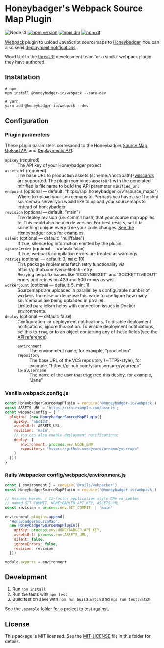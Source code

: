 # Honeybadger's Webpack Source Map Plugin

![Node CI](https://github.com/honeybadger-io/honeybadger-js/workflows/Node%20CI/badge.svg)
[![npm version](https://badge.fury.io/js/%40honeybadger-io%2Fwebpack.svg)](https://badge.fury.io/js/%40honeybadger-io%2Fwebpack)
[![npm dm](https://img.shields.io/npm/dm/@honeybadger-io/webpack)](https://www.npmjs.com/package/@honeybadger-io/webpack)
[![npm dt](https://img.shields.io/npm/dt/@honeybadger-io/webpack)](https://www.npmjs.com/package/@honeybadger-io/webpack)

[Webpack](https://webpack.js.org/) plugin to upload JavaScript
sourcemaps to [Honeybadger](https://docs.honeybadger.io/lib/javascript/guides/using-source-maps/). You can also send [deployment notifications](https://docs.honeybadger.io/api/deployments.html).

Word Up! to the [thredUP](https://github.com/thredup) development team for a
similar webpack plugin they have authored.

## Installation

```
# npm
npm install @honeybadger-io/webpack --save-dev

# yarn
yarn add @honeybadger-io/webpack --dev
```

## Configuration

### Plugin parameters

These plugin parameters correspond to the Honeybadger [Source Map Upload API](https://docs.honeybadger.io/api/reporting-source-maps/) and [Deployments API](https://docs.honeybadger.io/api/reporting-deployments/).

<dl>
  <dt><code>apiKey</code> (required)</dt>
  <dd>The API key of your Honeybadger project</dd>

  <dt><code>assetsUrl</code> (required)</dt>
  <dd>The base URL to production assets (scheme://host/path)<code>*</code><a href="https://docs.honeybadger.io/api/reporting-source-maps/#wildcards">wildcards</a> are supported. The plugin combines <code>assetsUrl</code> with the generated minified js file name to build the API parameter <code>minified_url</code></dd>

  <dt><code>endpoint</code> (optional &mdash; default: "https://api.honeybadger.io/v1/source_maps")</dt>
  <dd>Where to upload your sourcemaps to. Perhaps you have a self hosted
  sourcemap server you would like to upload your sourcemaps to instead
  of honeybadger.</dd>

  <dt><code>revision</code> (optional &mdash; default: "main")</dt>
  <dd>The deploy revision (i.e. commit hash) that your source map applies to. This could also be a code version. For best results, set it to something unique every time your code changes. <a href="https://docs.honeybadger.io/lib/javascript/guides/using-source-maps.html#versioning-your-project">See the Honeybadger docs for examples.</a></dd>

  <dt><code>silent</code> (optional &mdash; default: "null/false")</dt>
  <dd>If true, silence log information emitted by the plugin.</dd>

  <dt><code>ignoreErrors</code> (optional &mdash; default: false)</dt>
  <dd>If true, webpack compilation errors are treated as warnings.</dd>

  <dt><code>retries</code> (optional &mdash; default: 3, max: 10)</dt>
  <dd>This package implements fetch retry functionality via
  https://github.com/vercel/fetch-retry </br>
  Retrying helps fix issues like `ECONNRESET` and `SOCKETTIMEOUT`
  errors and retries on 429 and 500 errors as well.
  </dd>

  <dt><code>workerCount</code> (optional &mdash; default: 5, min: 1)</dt>
  <dd>Sourcemaps are uploaded in parallel by a configurable number of 
  workers. Increase or decrease this value to configure how many sourcemaps
  are being uploaded in parallel.</br>
  Limited parallelism helps with connection issues in Docker environments.</dd>

  <dt><code>deploy</code> (optional &mdash; default: false)</dt>
  <dd>
  Configuration for deployment notifications. To disable deployment notifications, ignore this option. To enable deployment notifications, set this to <code>true</code>, or to an object containing any of these fields (see the <a href="https://docs.honeybadger.io/api/reporting-deployments/">API reference</a>):</br>

  <dl>
    <dt><code>environment</code></dt>
    <dd>The environment name, for example, "production"</dd>
    <dt><code>repository</code></dt>
    <dd>The base URL of the VCS repository (HTTPS-style), for example, "https://github.com/yourusername/yourrepo"</dd>
    <dt><code>localUsername</code></dt>
    <dd>The name of the user that triggered this deploy, for example, "Jane"</dd>
  </dl>
  </dd>
</dl>

### Vanilla webpack.config.js

```javascript
const HoneybadgerSourceMapPlugin = require('@honeybadger-io/webpack')
const ASSETS_URL = 'https://cdn.example.com/assets';
const webpackConfig = {
  plugins: [new HoneybadgerSourceMapPlugin({
    apiKey: 'abc123',
    assetsUrl: ASSETS_URL,
    revision: 'main',
    // You can also enable deployment notifications:
    deploy: {
       environment: process.env.NODE_ENV,
       repository: "https://github.com/yourusername/yourrepo"
    }
  })]
}
```

### Rails Webpacker config/webpack/environment.js

```javascript
const { environment } = require('@rails/webpacker')
const HoneybadgerSourceMapPlugin = require('@honeybadger-io/webpack')

// Assumes Heroku / 12-factor application style ENV variables
// named GIT_COMMIT, HONEYBADGER_API_KEY, ASSETS_URL
const revision = process.env.GIT_COMMIT || 'main'

environment.plugins.append(
  'HoneybadgerSourceMap',
  new HoneybadgerSourceMapPlugin({
    apiKey: process.env.HONEYBADGER_API_KEY,
    assetsUrl: process.env.ASSETS_URL,
    silent: false,
    ignoreErrors: false,
    revision: revision
  }))

module.exports = environment
```

## Development

1. Run `npm install`
2. Run the tests with `npm test`
3. Build/test on save with `npm run build:watch` and `npm run test:watch`

See the `/example` folder for a project to test against.

## License

This package is MIT licensed. See the [MIT-LICENSE](./MIT-LICENSE) file in this folder for details.
